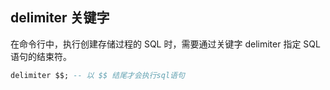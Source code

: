 ## delimiter 关键字

在命令行中，执行创建存储过程的 SQL 时，需要通过关键字 delimiter 指定 SQL 语句的结束符。

```sql
delimiter $$; -- 以 $$ 结尾才会执行sql语句
```

